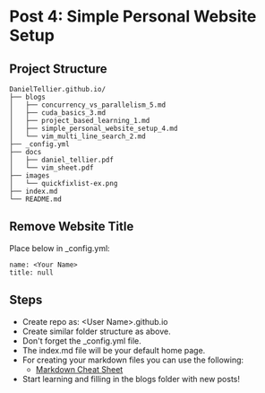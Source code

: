 # Post 4: Simple Personal Website Setup

## Project Structure
```shell
DanielTellier.github.io/
├── blogs
│   ├── concurrency_vs_parallelism_5.md
│   ├── cuda_basics_3.md
│   ├── project_based_learning_1.md
│   ├── simple_personal_website_setup_4.md
│   └── vim_multi_line_search_2.md
├── _config.yml
├── docs
│   ├── daniel_tellier.pdf
│   └── vim_sheet.pdf
├── images
│   └── quickfixlist-ex.png
├── index.md
└── README.md
```

## Remove Website Title
Place below in \_config.yml:
```shell
name: <Your Name>
title: null
```

## Steps
- Create repo as:
\<User Name\>.github.io
- Create similar folder structure as above.
- Don't forget the \_config.yml file.
- The index.md file will be your default home page.
- For creating your markdown files you can use the following:
    - [Markdown Cheat Sheet](https://www.markdownguide.org/cheat-sheet/)
- Start learning and filling in the blogs folder with new posts!
